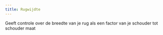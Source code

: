 ```yaml
---
title: Rugwijdte
---
```


Geeft controle over de breedte van je rug als een factor van je schouder tot schouder maat